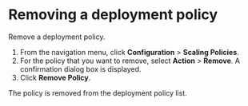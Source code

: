 # Removing a deployment policy

Remove a deployment policy.

1. From the navigation menu, click **Configuration** > **Scaling Policies**.
2. For the policy that you want to remove, select **Action** > **Remove**. A confirmation dialog box is displayed.
3. Click **Remove Policy**.

The policy is removed from the deployment policy list.
